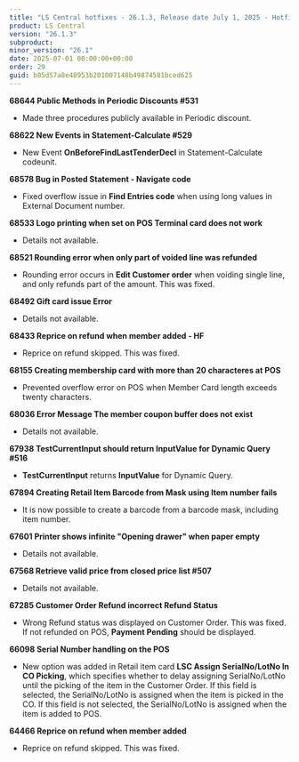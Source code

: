 ```yaml
---
title: "LS Central hotfixes - 26.1.3, Release date July 1, 2025 - Hotfixes"
product: LS Central
version: "26.1.3"
subproduct: 
minor_version: "26.1"
date: 2025-07-01 00:00:00+00:00
order: 29
guid: b85d57a8e48953b201007148b49874581bced625
---
```


<strong>68644 Public Methods in Periodic Discounts #531</strong>
<ul><li>Made three procedures publicly available in Periodic discount.</li></ul>
<strong>68622 New Events in Statement-Calculate #529</strong>
<ul><li>New Event <b>OnBeforeFindLastTenderDecl</b> in Statement-Calculate codeunit.</li></ul>
<strong>68578 Bug in Posted Statement - Navigate code</strong>
<ul><li>Fixed overflow issue in <b>Find Entries code</b> when using long values in External Document number.</li></ul>
<strong>68533 Logo printing when set on POS Terminal card does not work</strong>
<ul><li>Details not available.</li></ul>
<strong>68521 Rounding error when only part of voided line was refunded</strong>
<ul><li>Rounding error occurs in <b>Edit Customer order</b> when voiding single line, and only refunds part of the amount. This was fixed.</li></ul>
<strong>68492 Gift card issue Error</strong>
<ul><li>Details not available.</li></ul>
<strong>68433 Reprice on refund when member added - HF</strong>
<ul><li>Reprice on refund skipped. This was fixed.</li></ul>
<strong>68155 Creating membership card with more than 20 characteres at POS</strong>
<ul><li>Prevented overflow error on POS when Member Card length exceeds twenty characters.</li></ul>
<strong>68036 Error Message The member coupon buffer does not exist</strong>
<ul><li>Details not available.</li></ul>
<strong>67938 TestCurrentInput should return InputValue for Dynamic Query #516</strong>
<ul><li><b>TestCurrentInput</b> returns <b>InputValue</b> for Dynamic Query.</li></ul>
<strong>67894 Creating Retail Item Barcode from Mask using Item number fails</strong>
<ul><li>It is now possible to create a barcode from a barcode mask, including item number.</li></ul>
<strong>67601 Printer shows infinite "Opening drawer" when paper empty</strong>
<ul><li>Details not available.</li></ul>
<strong>67568 Retrieve valid price from closed price list #507</strong>
<ul><li>Details not available.</li></ul>
<strong>67285 Customer Order Refund incorrect Refund Status</strong>
<ul><li>Wrong Refund status was displayed on Customer Order. This was fixed. If not refunded on POS, <b>Payment Pending</b> should be displayed.</li></ul>
<strong>66098 Serial Number handling on the POS</strong>
<ul><li>New option was added in Retail item card <b>LSC Assign SerialNo/LotNo In CO Picking</b>, which specifies whether to delay assigning SerialNo/LotNo until the picking of the item in the Customer Order. If this field is selected, the SerialNo/LotNo is assigned when the item is picked in the CO. If this field is not selected, the SerialNo/LotNo is assigned when the item is added to POS.</li></ul>
<strong>64466 Reprice on refund when member added</strong>
<ul><li>Reprice on refund skipped. This was fixed.</li></ul>
